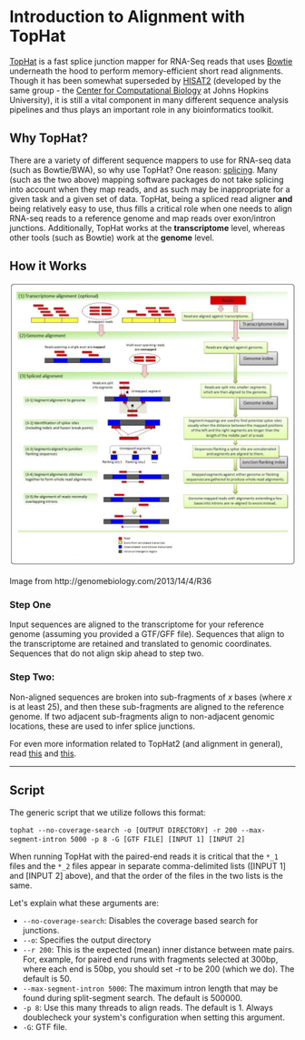 # Introduction to Alignment with TopHat 

[TopHat](https://ccb.jhu.edu/software/tophat/index.shtml) is a fast splice junction mapper for RNA-Seq reads that uses [Bowtie](http://bowtie-bio.sourceforge.net/index.shtml) underneath the hood to perform memory-efficient short read alignments. Though it has been somewhat superseded by [HISAT2](http://ccb.jhu.edu/software/hisat2/index.shtml) (developed by the same group - the [Center for Computational Biology](http://ccb.jhu.edu) at Johns Hopkins University), it is still a vital component in many different sequence analysis pipelines and thus plays an important role in any bioinformatics toolkit. 

## Why TopHat?

There are a variety of different sequence mappers to use for RNA-seq data (such as Bowtie/BWA), so why use TopHat? One reason: [splicing](https://en.wikipedia.org/wiki/Alternative_splicing). Many (such as the two above) mapping software packages do not take splicing into account when they map reads, and as such may be inappropriate for a given task and a given set of data. TopHat, being a spliced read aligner **and** being relatively easy to use, thus fills a critical role when one needs to align RNA-seq reads to a reference genome and map reads over exon/intron junctions. Additionally, TopHat works at the **transcriptome** level, whereas other tools (such as Bowtie) work at the **genome** level. 


## How it Works

<p align="center">
<kbd>
  <img src="Images/tophat.jpg"/>
 </kbd>
 </p>
Image from http://genomebiology.com/2013/14/4/R36

### Step One

Input sequences are aligned to the transcriptome for your reference genome (assuming you provided a GTF/GFF file). Sequences that align to the transcriptome are retained and translated to genomic coordinates. Sequences that do not align skip ahead to step two. 

### Step Two:

Non-aligned sequences are broken into sub-fragments of *x* bases (where *x* is at least 25), and then these sub-fragments are aligned to the reference genome. If two adjacent sub-fragments align to non-adjacent genomic locations, these are used to infer splice junctions. 

For even more information related to TopHat2 (and alignment in general), read [this](https://genomebiology.biomedcentral.com/articles/10.1186/gb-2013-14-4-r36) and [this](https://insidedna.me/tutorials/view/tophat2-analysis-of-rna-expression-is). 

***

## Script

The generic script that we utilize follows this format:

```
tophat --no-coverage-search -o [OUTPUT DIRECTORY] -r 200 --max-segment-intron 5000 -p 8 -G [GTF FILE] [INPUT 1] [INPUT 2]
```

When running TopHat with the paired-end reads it is critical that the `*_1` files and the `*_2` files appear in separate comma-delimited lists ([INPUT 1] and [INPUT 2] above), and that the order of the files in the two lists is the same.

Let's explain what these arguments are:

  * `--no-coverage-search`: Disables the coverage based search for junctions.
  * `--o`: Specifies the output directory
  * `--r 200`: This is the expected (mean) inner distance between mate pairs. For, example, for paired end runs with fragments selected at 300bp, where each end is 50bp, you should set -r to be 200 (which we do). The default is 50. 
  * `--max-segment-intron 5000`: The maximum intron length that may be found during split-segment search. The default is 500000.
  * `-p 8`: Use this many threads to align reads. The default is 1. Always doublecheck your system's configuration when setting this argument.
  * `-G`: GTF file. 

